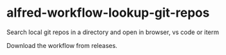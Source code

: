 # alfred-workflow-lookup-git-repos
Search local git repos in a directory and open in browser, vs code or iterm

Download the workflow from releases.
